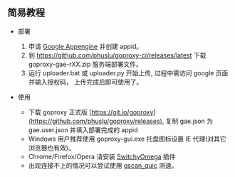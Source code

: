 ## 简易教程

- 部署

  1. 申请 [Google Appengine](https://appengine.google.com) 并创建 appid。
  1. 到 https://github.com/phuslu/goproxy-ci/releases/latest 下载 goproxy-gae-rXX.zip 服务端部署文件。
  1. 运行 uploader.bat 或 uploader.py 开始上传, 过程中需访问 google 页面并输入授权码， 上传完成后即可使用了。

- 使用

  * 下载 goproxy 正式版 [https://git.io/goproxy](https://github.com/phuslu/goproxy/releases), 复制 gae.json 为 gae.user.json 并填入部署完成的 appid
  * Windows 用户推荐使用 goproxy-gui.exe 托盘图标设置 IE 代理(对其它浏览器也有效)。
  * Chrome/Firefox/Opera 请安装 [SwitchyOmega](https://github.com/FelisCatus/SwitchyOmega/releases) 插件
  * 出现连接不上的情况可以尝试使用 [gscan_quic](https://github.com/Kisesy/gscan_quic) 测速。
